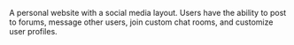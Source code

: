 A personal website with a social media layout. Users have the ability to post to forums, message other users, join custom chat rooms, and customize user profiles. 

